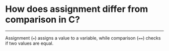 # How does assignment differ from comparison in C?

---

Assignment (`=`) assigns a value to a variable, while comparison (`==`) checks if two values are equal.
